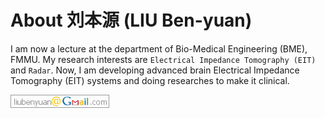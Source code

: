 # About 刘本源 (LIU Ben-yuan)

I am now a lecture at the department of Bio-Medical Engineering (BME), FMMU. My research interests are `Electrical Impedance Tomography (EIT)` and `Radar`. Now, I am developing advanced brain Electrical Impedance Tomography (EIT) systems and doing researches to make it clinical.

![email](images/mail.png)
